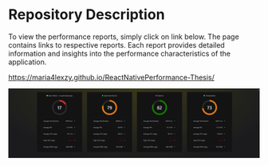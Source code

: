 <!--
  <<< Author notes: Header of the course >>>
  Include a 1280×640 image, course title in sentence case, and a concise description in emphasis.
  In your repository settings: enable template repository, add your 1280×640 social image, auto delete head branches.
  Add your open source license, GitHub uses Creative Commons Attribution 4.0 International.
-->

# Repository Description

<!-- This repository contains performance reports and test diagrams generated using Flashlight, a performance testing tool. The reports provide insights into the performance of different parameters in the application.

The performance reports look like the image below showing the performance comparison between a basic React Native FlatList, and optimized list, Shopify FlashList and VirtualizedList -->

To view the performance reports, simply click on link below. The page contains links to respective reports. Each report provides detailed information and insights into the performance characteristics of the application.

https://maria4lexzy.github.io/ReactNativePerformance-Thesis/

![Alt text](images/reports/allLists.jpg?raw=true 'Title')
